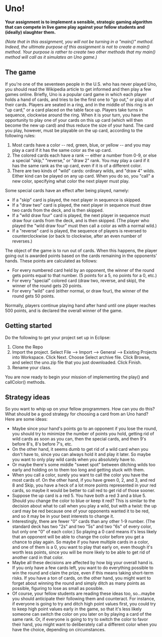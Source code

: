# Uno!

**Your assignment is to implement a sensible, strategic gaming algorithm that can compete in live game play against your fellow students and (ideally) slaughter them.**

_(Note that in this assignment, you will not be turning in a "main()" method. Indeed, the ultimate purpose of this assignment is not to create a main() method. Your purpose is rather to create two other methods that my main() method will call as it simulates an Uno game.)_

## The game

If you're one of the seventeen people in the U.S. who has never played Uno, you should read the Wikipedia article to get informed and then play a few games online. Briefly, Uno is a popular card game in which each player holds a hand of cards, and tries to be the first one to "go out," or play all of their cards. Players are seated in a ring, and in the middle of this ring is an "up card," or a card placed on the table face up. Players take turns in sequence, clockwise around the ring. When it is your turn, you have the opportunity to play one of your cards on this up card (which will then become the new up card) and thus reduce the size of your hand. The card you play, however, must be playable on the up card, according to the following rules:

1. Most cards have a color -- red, green, blue, or yellow -- and you may play a card if it has the same color as the up card.
2. The colored cards each have a rank -- either a number from 0-9, or else a special "skip," "reverse," or "draw 2" rank. You may play a card if it has the same rank as the up card, even if it is of a different color.
3. There are two kinds of "wild" cards: ordinary wilds, and "draw 4" wilds. Either kind can be played on any up card. When you do so, you "call" a new color, specifying what color the next player must play.

Some special cards have an effect after being played, namely:

- If a "skip" card is played, the next player in sequence is skipped.
- If a "draw two" card is played, the next player in sequence must draw two cards from the deck, and is then skipped.
- If a "wild draw four" card is played, the next player in sequence must draw four cards from the deck, and is then skipped. (The player who played the "wild draw four" must then call a color as with a normal wild.)
- If a "reverse" card is played, the sequence of players is reversed to counterclockwise (or back to clockwise, after an even number of reverses.)

The object of the game is to run out of cards. When this happens, the player going out is awarded points based on the cards remaining in the opponents' hands. These points are calculated as follows:

- For every numbered card held by an opponent, the winner of the round gets points equal to that number. (5 points for a 5, no points for a 0, etc.)
- For every "special" colored card (draw two, reverse, and skip), the winner of the round gets 20 points.
- For every "wild" card (either normal, or draw four), the winner of the round gets 50 points.

Normally, players continue playing hand after hand until one player reaches 500 points, and is declared the overall winner of the game.

## Getting started

Do the following to get your project set up in Eclipse:

1. Clone the Repo
2. Import the project. Select File --> Import --> General --> Existing Projects into Workspace. Click Next. Choose Select archive file. Click Browse, and select the uno.zip file that you just downloaded. Click Finish.
3. Rename your class.

You are now ready to begin your mission of implementing the play() and callColor() methods.

## Strategy ideas

So you want to whip up on your fellow programmers. How can you do this? What should be a good strategy for choosing a card from an Uno hand? Here are some ideas:

- Maybe since your hand's points go to an opponent if you lose the round, you should try to minimize the number of points you hold, getting rid of wild cards as soon as you can, then the special cards, and then 9's before 8's, 8's before 7's, etc.
- On the other hand, it seems dumb to get rid of a wild card when you don't have to, since you can always hold it and play it later. So maybe you want to only play wild cards when you absolutely have to.
- Or maybe there's some middle "sweet spot" between ditching wilds too early and holding on to them too long and getting stuck with them.
- When you call a color, surely you want to call the color you have the most cards of. On the other hand, if you have green 0, 2, and 3, and red 8 and Skip, you have a heck of a lot more points represented in your red cards, so maybe it would be better to call red to get rid of those sooner.
- Suppose the up card is a red 5\. You have both a red 3 and a blue 5\. Should you change the color to blue or keep it red? This is similar to the decision about what to call when you play a wild, but with a twist: the up card may be red because one of your opponents wanted it to be red, and so it may be in your best interests to change it.
- Interestingly, there are fewer "0" cards than any other 1-9 number. (The standard deck has two "2s" and two "5s" and two "6s" of every color, but only one "0" of each color.) So playing a 0 card means it's less likely that an opponent will be able to change the color before you get a chance to play again. So maybe if you have multiple cards in a color, and one of them is a 0, you want to play that early on, even though it's worth less points, since you will be more likely to be able to get rid of another card in that color.
- Maybe all these decisions are affected by how big your overall hand is. If you only have a few cards left, you want to do everything possible to win the round and claim the prize, even if this means taking short-term risks. If you have a ton of cards, on the other hand, you might want to forget about winning the round and simply ditch as many points as possible, figuring to lose as small as possible.
- Of course, your fellow students are reading these ideas too, so...maybe you should anticipate their following them and counteract. For instance, if everyone is going to try and ditch high point values first, you could try to keep high point values early in the game, so that it's less likely someone can switch the color on you later on by playing a card of the same rank. Or, if everyone is going to try to switch the color to favor their hand, you might want to deliberately call a different color when you have the choice, depending on circumstances.
